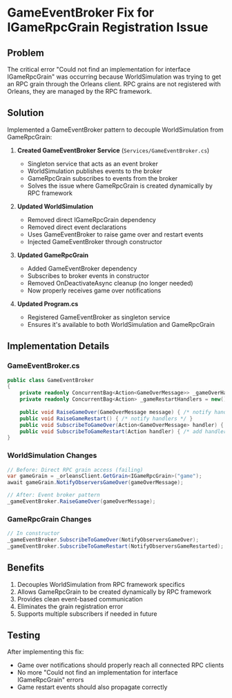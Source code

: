 # GameEventBroker Fix for IGameRpcGrain Registration Issue

## Problem
The critical error "Could not find an implementation for interface IGameRpcGrain" was occurring because WorldSimulation was trying to get an RPC grain through the Orleans client. RPC grains are not registered with Orleans, they are managed by the RPC framework.

## Solution
Implemented a GameEventBroker pattern to decouple WorldSimulation from GameRpcGrain:

1. **Created GameEventBroker Service** (`Services/GameEventBroker.cs`)
   - Singleton service that acts as an event broker
   - WorldSimulation publishes events to the broker
   - GameRpcGrain subscribes to events from the broker
   - Solves the issue where GameRpcGrain is created dynamically by RPC framework

2. **Updated WorldSimulation**
   - Removed direct IGameRpcGrain dependency
   - Removed direct event declarations
   - Uses GameEventBroker to raise game over and restart events
   - Injected GameEventBroker through constructor

3. **Updated GameRpcGrain**
   - Added GameEventBroker dependency
   - Subscribes to broker events in constructor
   - Removed OnDeactivateAsync cleanup (no longer needed)
   - Now properly receives game over notifications

4. **Updated Program.cs**
   - Registered GameEventBroker as singleton service
   - Ensures it's available to both WorldSimulation and GameRpcGrain

## Implementation Details

### GameEventBroker.cs
```csharp
public class GameEventBroker
{
    private readonly ConcurrentBag<Action<GameOverMessage>> _gameOverHandlers = new();
    private readonly ConcurrentBag<Action> _gameRestartHandlers = new();
    
    public void RaiseGameOver(GameOverMessage message) { /* notify handlers */ }
    public void RaiseGameRestart() { /* notify handlers */ }
    public void SubscribeToGameOver(Action<GameOverMessage> handler) { /* add handler */ }
    public void SubscribeToGameRestart(Action handler) { /* add handler */ }
}
```

### WorldSimulation Changes
```csharp
// Before: Direct RPC grain access (failing)
var gameGrain = _orleansClient.GetGrain<IGameRpcGrain>("game");
await gameGrain.NotifyObserversGameOver(gameOverMessage);

// After: Event broker pattern
_gameEventBroker.RaiseGameOver(gameOverMessage);
```

### GameRpcGrain Changes
```csharp
// In constructor
_gameEventBroker.SubscribeToGameOver(NotifyObserversGameOver);
_gameEventBroker.SubscribeToGameRestart(NotifyObserversGameRestarted);
```

## Benefits
1. Decouples WorldSimulation from RPC framework specifics
2. Allows GameRpcGrain to be created dynamically by RPC framework
3. Provides clean event-based communication
4. Eliminates the grain registration error
5. Supports multiple subscribers if needed in future

## Testing
After implementing this fix:
- Game over notifications should properly reach all connected RPC clients
- No more "Could not find an implementation for interface IGameRpcGrain" errors
- Game restart events should also propagate correctly